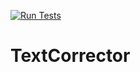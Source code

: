 [![Run Tests](https://github.com/reichlvr/PetProject/actions/workflows/python-tests.yml/badge.svg)](https://github.com/reichlvr/PetProject/actions)
# TextCorrector

